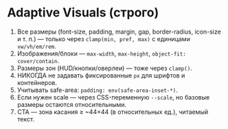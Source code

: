 # Adaptive Visuals (строго)

1) Все размеры (font-size, padding, margin, gap, border-radius, icon-size и т. п.) —
   только через `clamp(min, pref, max)` с единицами `vw/vh/em/rem`.
2) Изображения/блоки — `max-width`, `max-height`, `object-fit: cover/contain`.
3) Размеры зон (HUD/кнопки/оверлеи) — тоже через `clamp()`.
4) НИКОГДА не задавать фиксированные `px` для шрифтов и контейнеров.
5) Учитывать safe-area: `padding: env(safe-area-inset-*)`.
6) Если нужен scale — через CSS-переменную `--scale`, но базовые размеры остаются относительными.
7) CTA — зона касания ≥ ~44×44 (в относительных ед.), читаемый текст.
